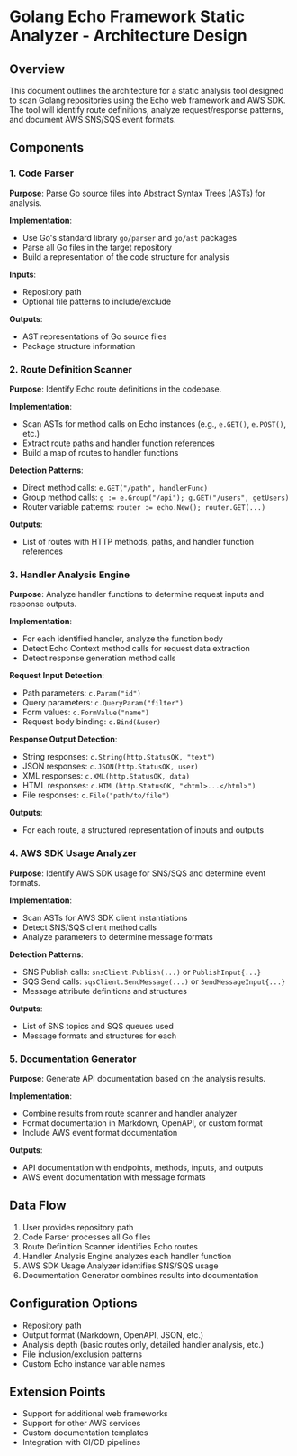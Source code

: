 # Golang Echo Framework Static Analyzer - Architecture Design

## Overview

This document outlines the architecture for a static analysis tool designed to scan Golang repositories using the Echo web framework and AWS SDK. The tool will identify route definitions, analyze request/response patterns, and document AWS SNS/SQS event formats.

## Components

### 1. Code Parser

**Purpose**: Parse Go source files into Abstract Syntax Trees (ASTs) for analysis.

**Implementation**:
- Use Go's standard library `go/parser` and `go/ast` packages
- Parse all Go files in the target repository
- Build a representation of the code structure for analysis

**Inputs**:
- Repository path
- Optional file patterns to include/exclude

**Outputs**:
- AST representations of Go source files
- Package structure information

### 2. Route Definition Scanner

**Purpose**: Identify Echo route definitions in the codebase.

**Implementation**:
- Scan ASTs for method calls on Echo instances (e.g., `e.GET()`, `e.POST()`, etc.)
- Extract route paths and handler function references
- Build a map of routes to handler functions

**Detection Patterns**:
- Direct method calls: `e.GET("/path", handlerFunc)`
- Group method calls: `g := e.Group("/api"); g.GET("/users", getUsers)`
- Router variable patterns: `router := echo.New(); router.GET(...)`

**Outputs**:
- List of routes with HTTP methods, paths, and handler function references

### 3. Handler Analysis Engine

**Purpose**: Analyze handler functions to determine request inputs and response outputs.

**Implementation**:
- For each identified handler, analyze the function body
- Detect Echo Context method calls for request data extraction
- Detect response generation method calls

**Request Input Detection**:
- Path parameters: `c.Param("id")`
- Query parameters: `c.QueryParam("filter")`
- Form values: `c.FormValue("name")`
- Request body binding: `c.Bind(&user)`

**Response Output Detection**:
- String responses: `c.String(http.StatusOK, "text")`
- JSON responses: `c.JSON(http.StatusOK, user)`
- XML responses: `c.XML(http.StatusOK, data)`
- HTML responses: `c.HTML(http.StatusOK, "<html>...</html>")`
- File responses: `c.File("path/to/file")`

**Outputs**:
- For each route, a structured representation of inputs and outputs

### 4. AWS SDK Usage Analyzer

**Purpose**: Identify AWS SDK usage for SNS/SQS and determine event formats.

**Implementation**:
- Scan ASTs for AWS SDK client instantiations
- Detect SNS/SQS client method calls
- Analyze parameters to determine message formats

**Detection Patterns**:
- SNS Publish calls: `snsClient.Publish(...)` or `PublishInput{...}`
- SQS Send calls: `sqsClient.SendMessage(...)` or `SendMessageInput{...}`
- Message attribute definitions and structures

**Outputs**:
- List of SNS topics and SQS queues used
- Message formats and structures for each

### 5. Documentation Generator

**Purpose**: Generate API documentation based on the analysis results.

**Implementation**:
- Combine results from route scanner and handler analyzer
- Format documentation in Markdown, OpenAPI, or custom format
- Include AWS event format documentation

**Outputs**:
- API documentation with endpoints, methods, inputs, and outputs
- AWS event documentation with message formats

## Data Flow

1. User provides repository path
2. Code Parser processes all Go files
3. Route Definition Scanner identifies Echo routes
4. Handler Analysis Engine analyzes each handler function
5. AWS SDK Usage Analyzer identifies SNS/SQS usage
6. Documentation Generator combines results into documentation

## Configuration Options

- Repository path
- Output format (Markdown, OpenAPI, JSON, etc.)
- Analysis depth (basic routes only, detailed handler analysis, etc.)
- File inclusion/exclusion patterns
- Custom Echo instance variable names

## Extension Points

- Support for additional web frameworks
- Support for other AWS services
- Custom documentation templates
- Integration with CI/CD pipelines
